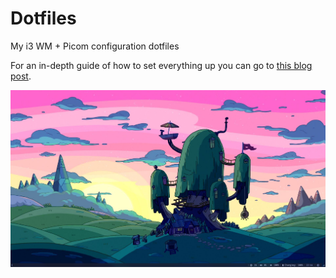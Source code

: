# Dotfiles
My i3 WM + Picom configuration dotfiles

For an in-depth guide of how to set everything up you can go to [this blog post](https://www.rui-xavier.com/blog/posts/My-new-Linux-Setup).

![Setup Showcase](My-new-Linux-Setup-Cover.png)
